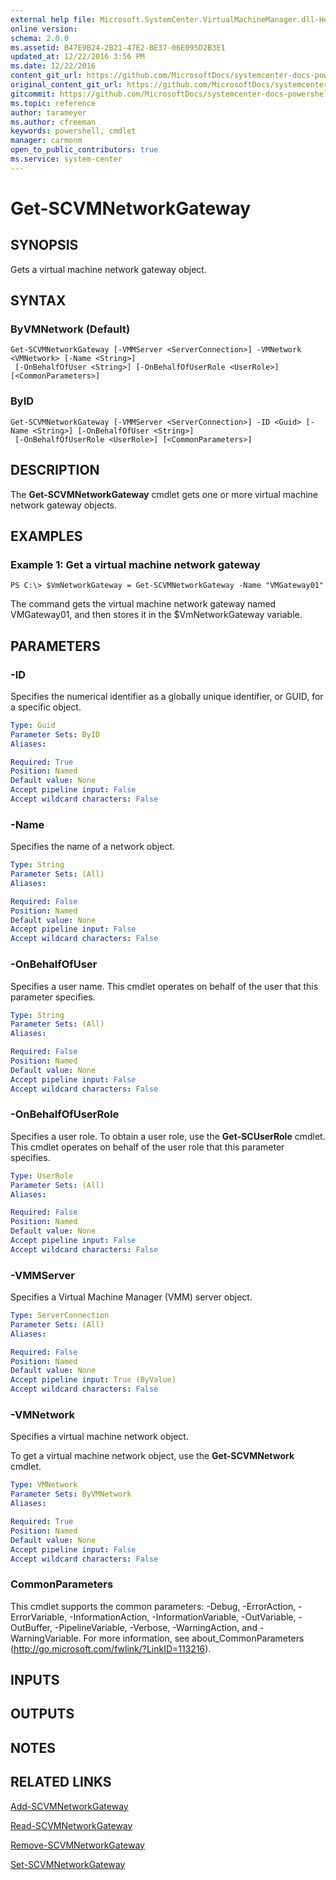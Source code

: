 ```yaml
---
external help file: Microsoft.SystemCenter.VirtualMachineManager.dll-Help.xml
online version: 
schema: 2.0.0
ms.assetid: B47E9B24-2B21-47E2-BE37-06E095D2B3E1
updated_at: 12/22/2016 3:56 PM
ms.date: 12/22/2016
content_git_url: https://github.com/MicrosoftDocs/systemcenter-docs-powershell/blob/master/systemcenter-cmdlets/SystemCenter2016/VirtualMachineManager/vlatest/Get-SCVMNetworkGateway.md
original_content_git_url: https://github.com/MicrosoftDocs/systemcenter-docs-powershell/blob/master/systemcenter-cmdlets/SystemCenter2016/VirtualMachineManager/vlatest/Get-SCVMNetworkGateway.md
gitcommit: https://github.com/MicrosoftDocs/systemcenter-docs-powershell/blob/96e5647587661652225fbdd2c797cd4d59d542bc/systemcenter-cmdlets/SystemCenter2016/VirtualMachineManager/vlatest/Get-SCVMNetworkGateway.md
ms.topic: reference
author: tarameyer
ms.author: cfreeman
keywords: powershell, cmdlet
manager: carmonm
open_to_public_contributors: true
ms.service: system-center
---
```


# Get-SCVMNetworkGateway

## SYNOPSIS
Gets a virtual machine network gateway object.

## SYNTAX

### ByVMNetwork (Default)
```
Get-SCVMNetworkGateway [-VMMServer <ServerConnection>] -VMNetwork <VMNetwork> [-Name <String>]
 [-OnBehalfOfUser <String>] [-OnBehalfOfUserRole <UserRole>] [<CommonParameters>]
```

### ByID
```
Get-SCVMNetworkGateway [-VMMServer <ServerConnection>] -ID <Guid> [-Name <String>] [-OnBehalfOfUser <String>]
 [-OnBehalfOfUserRole <UserRole>] [<CommonParameters>]
```

## DESCRIPTION
The **Get-SCVMNetworkGateway** cmdlet gets one or more virtual machine network gateway objects.

## EXAMPLES

### Example 1: Get a virtual machine network gateway
```
PS C:\> $VmNetworkGateway = Get-SCVMNetworkGateway -Name "VMGateway01"
```

The command gets the virtual machine network gateway named VMGateway01, and then stores it in the $VmNetworkGateway variable.

## PARAMETERS

### -ID
Specifies the numerical identifier as a globally unique identifier, or GUID, for a specific object.

```yaml
Type: Guid
Parameter Sets: ByID
Aliases: 

Required: True
Position: Named
Default value: None
Accept pipeline input: False
Accept wildcard characters: False
```

### -Name
Specifies the name of a network object.

```yaml
Type: String
Parameter Sets: (All)
Aliases: 

Required: False
Position: Named
Default value: None
Accept pipeline input: False
Accept wildcard characters: False
```

### -OnBehalfOfUser
Specifies a user name.
This cmdlet operates on behalf of the user that this parameter specifies.

```yaml
Type: String
Parameter Sets: (All)
Aliases: 

Required: False
Position: Named
Default value: None
Accept pipeline input: False
Accept wildcard characters: False
```

### -OnBehalfOfUserRole
Specifies a user role.
To obtain a user role, use the **Get-SCUserRole** cmdlet.
This cmdlet operates on behalf of the user role that this parameter specifies.

```yaml
Type: UserRole
Parameter Sets: (All)
Aliases: 

Required: False
Position: Named
Default value: None
Accept pipeline input: False
Accept wildcard characters: False
```

### -VMMServer
Specifies a Virtual Machine Manager (VMM) server object.

```yaml
Type: ServerConnection
Parameter Sets: (All)
Aliases: 

Required: False
Position: Named
Default value: None
Accept pipeline input: True (ByValue)
Accept wildcard characters: False
```

### -VMNetwork
Specifies a virtual machine network object.

To get a virtual machine network object, use the **Get-SCVMNetwork** cmdlet.

```yaml
Type: VMNetwork
Parameter Sets: ByVMNetwork
Aliases: 

Required: True
Position: Named
Default value: None
Accept pipeline input: False
Accept wildcard characters: False
```

### CommonParameters
This cmdlet supports the common parameters: -Debug, -ErrorAction, -ErrorVariable, -InformationAction, -InformationVariable, -OutVariable, -OutBuffer, -PipelineVariable, -Verbose, -WarningAction, and -WarningVariable. For more information, see about_CommonParameters (http://go.microsoft.com/fwlink/?LinkID=113216).

## INPUTS

## OUTPUTS

## NOTES

## RELATED LINKS

[Add-SCVMNetworkGateway](xref:SystemCenter2016/VirtualMachineManager/vlatest/Add-SCVMNetworkGateway.md)

[Read-SCVMNetworkGateway](xref:SystemCenter2016/VirtualMachineManager/vlatest/Read-SCVMNetworkGateway.md)

[Remove-SCVMNetworkGateway](xref:SystemCenter2016/VirtualMachineManager/vlatest/Remove-SCVMNetworkGateway.md)

[Set-SCVMNetworkGateway](xref:SystemCenter2016/VirtualMachineManager/vlatest/Set-SCVMNetworkGateway.md)

